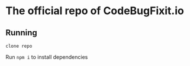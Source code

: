 # The official repo of CodeBugFixit.io #

## Running ##
`clone repo`

Run `npm i` to install dependencies

